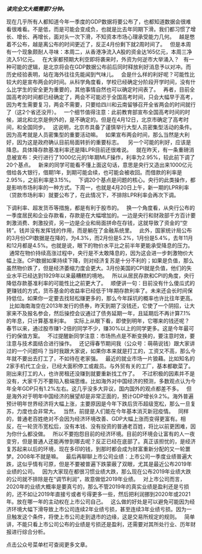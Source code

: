 ***读完全文大概需要7分钟。***
  
现在几乎所有人都知道今年一季度的GDP数据将要公布了，也都知道数据会很难看很难看。不是低，而是可能会变成负，也就是比去年同期下滑。我们都习惯了增长、增长、再增长，面对头一次下滑，不知资本市场心理承受能力几何。
 
越是憋着不公布，越是离公布的时间更近了，反正4月份剩下就2周时间了。
 
但是本周有一个现象颇耐人寻味：本周二，从香港净流入A股的资金达165亿元，本周三净流入51亿元。
 
在大家都预期大利空即将袭来时，外资为何逆市大举涌入？
 
有一种可能的逻辑，是北京将会在GDP数据公布前后同时释放利好消息予以对冲。而历史经验表明，站在海外往往先能闻到气味儿。
 
会是什么样的利好呢？可能性比较大的是宣布两会的时间。从科学角度看，学校已经确定分阶段开学时间，没有什么比学生的安全更为重要的，其他事情自然也可以确定时间表了。
 
再者，目前全国高考的时间都已经确定了，两会不可能迟于全国高考时间，只会大幅早于高考，因为考生需要复习，两会不需要，只要给四川和云南留够召开全省两会的时间就行了（这2个省还没开）。
 
一个细节值得注意：此前教育部宣布全国高考时间的时候，湖北和北京是例外的，是不确定的。但是在4月12日，北京市确定了高考时间，和全国同步。
 
这说明，北京市具备了谨慎举行大型人员密集型活动的条件。因为高考就是人员密集型的重要活动嘛。
 
如果宣布两会时间，那么当然是大利好，因为这是政府确认目前局面转折的重要标志。
  
另一个可能的利好，应该是降息。具体降存款基准利率还是降LPR目前还很难说。
 
就在昨天，有一条重磅消息被宣布：央行进行了1000亿元的1年期MLF操作，利率为2.95%，较此前下调了20个基点。
 
新来的同学可能看不懂上面这句话，意思是央行又造出来1000亿元借给各大银行，借期1年，到期可能会续，也可能会被收回。而借款的利率是2.95%，之前利率是3.15%。
 
下调20个基点是问题的核心。央行的此类操作，都是影响市场利率的一种方式。下周一，也就是4月20日上午，新一期的LPR利率（贷款市场利率）就要公布了，在此情况下，不排除LPR利率会再次下调。
  
下调利率、超发货币等措施，都是有利于股市的。
 
换一个角度看，从央行公布的一季度居民和企业存款看，存款是在大幅增加的。一边是央行和财政部千方百计要刺激消费、刺激投资，另一边是企业和局面拼命在存钱，这就导致了资金的“空转”。钱并没有发挥钱的作用，而是躺在了金融系统里。
 
此外，国家统计局公布的3月份CPI数据是在降的，为4.3%，而2月份是5.2%，1月份是5.4%，去年11月和12月都是4.5%。也就是说，眼下的物价水平比之前半年更能承受降息的压力。
 
通常在物价持续高涨过程中，央行是不太敢降息的，因为这会进一步刺激物价大幅上涨。CPI数据如果持续下降，则对经济复苏是十分不利的；如果是负值，那么虽然物价跌了，但是经济萎缩力度会更大。3月份美国的CPI就是负值，他们的失业水平已经达到1929年以来最糟糕的境地。
 
所以从居民存款和CPI的角度，央行降低存款基准利率的可能性比之前更大了。
 
顺便讲一句：目前没有什么傻瓜式的更赚钱的方式，货币基金的收益率已经低于1年期存款利率了。未来还会长时间保持低位。如果你一定要去找轻松赚更多的，那么今年踩坑的概率也许比往年更高。
 
比如海南海空在2013年发行的债券，昨天到期了没钱还，它使了一个阴招，让大家来不及报名参会，然后操控会议通过了债务延期一年，且延期后不再计算7.1%的年息，只计算基准利率。
 
实际上从眼下看，即使到明年，它哪来的钱还呢？
 
春节以来，通过股市赚1-2倍的同学不少，赚30%以上的同学更多。这是今年最可行的保值方案。
 
不过提醒新同学注意：市场热点是不断变换的，要注意时效，要注意与技术面结合进行操作。
 
还记得春节期间我（公众号：萌萌说钱）跟大家讲过的一个问题吗？当时我跟大家说，如果你本来就是打工的，工资又不高，那么今年就不要出去打工了，不如待在老家强。
 
最近的就业市场一片狼藉。比如知名的2家手机代工企业，已经大面积停工或裁员。与外贸有关的工厂，基本都歇菜了。刚出来打工的人，也许房租还没赚到就要重新找工作了。
 
不过积极的因素并不是没有，大家千万不要陷入极端思维。比如海外对中国经济的预测，多数观点认为今年全年GDP只有1.2%左右。这几乎没多大异议，国内国外的观点都差不多。
 
但是海外对于明年中国经济的展望却是非常正面的，预计GDP增长9.2%。海外普遍预计明年世界经济将大幅上涨，主要原因是今年下跌后货币超级宽松，那么一旦复苏，力度也会非常大。
 
当然，前提是人们能在今年基本消灭新冠疫情。
 
同样的，普通老百姓绝对不会因为经济环境改善、GDP大幅上涨而变得更富有。相反，在一轮货币宽松后，没有本钱、没有投资的普通老百姓，将比以前更困难，因为你什么都没做。
 
所以不要抱怨目前的经济环境。目前的环境会让富有的人一夜变穷，但是普通人还能再惨到哪去呢？反正已经在底部了。真正该担忧的，是经济复苏起来以后的环境，现在多印的钱，到那时都会成为财富重新分配的又一轮噩梦。2008年不就是嘛。
 
最后再聊聊上市公司业绩：上市公司一季度业绩普遍大跌，这似乎情有可原，但是不要被普遍下跌蒙蔽了双眼，尤其是最近公布2019年业绩的公司。
 
因为大家现在都很习惯业绩大跌，那么现在公布2019年业绩大跌的公司就不排除是在“调节利润”，故意做低2019年业绩。
 
对上市公司而言，2020年的业绩大概率是要真亏的，那么不管2019年的真实业绩是盈利还是亏损的，还不如让2019年直接亏或者亏得更多一些，然后把利润挪到2020年或2021年。放在哪一年的主动权在上市公司自己。
 
这么做的好处是可以避免可能因为经济环境大幅下滑导致上市公司连续2年业绩亏损，甚至连续3年业绩亏损。因为一旦触发这个条件，将使上市公司走到退市的边缘，这是交易所规定的规则。
 
简单讲，不能只看上市公司公布的业绩是亏损还是盈利，还需要对其所处行业、历年财报进行综合分析。
  
点击公众号菜单栏可查阅更多文章。